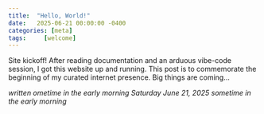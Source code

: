 ```yaml
---
title:  "Hello, World!"
date:   2025-06-21 00:00:00 -0400
categories: [meta]
tags:     [welcome]
---
```



Site kickoff! After reading documentation and an arduous vibe-code session, I got this website up and running. This post is to commemorate the beginning of my curated internet presence. Big things are coming...

_written ometime in the early morning Saturday June 21, 2025 sometime in the early morning_
